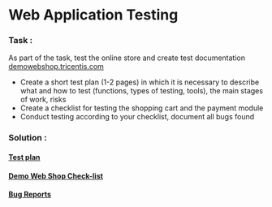 # Web Application Testing
### Task :
As part of the task, test the online store and create test documentation [demowebshop.tricentis.com](http://demowebshop.tricentis.com/)
- Create a short test plan (1-2 pages) in which it is necessary to describe what and how to test (functions, types of testing, tools), the main stages of work, risks
- Create a checklist for testing the shopping cart and the payment module
- Conduct testing according to your checklist, document all bugs found

### Solution :
#### [Test plan ](https://docs.google.com/document/d/1zzxrxHCPxgUAJnaXOS-beYnR0JTk-a98DbbodojjI-A/edit?usp=sharing)
#### [Demo Web Shop Check-list](https://docs.google.com/spreadsheets/d/17iHls-Mq9jgWP2jlJoh0ldBAJ64ENbmW8JIKd2KcPL4/edit?usp=sharing)
#### [Bug Reports](Bug_Reports.csv)
